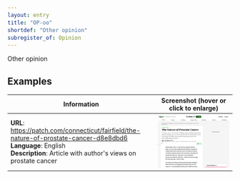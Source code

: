 ```yaml
---
layout: entry
title: "OP-oo"
shortdef: "Other opinion"
subregister_of: Opinion
---
```


Other opinion

<!-- details -->

## Examples

<!-- START GENERATED SCREENSHOT GALLERY -->
<!--     NOTE: this screenshot gallery is automatically generated.       -->
<!--     Please avoid modifying it manually: any changes will be         -->
<!--     overwritten the next time the generation script is run.         -->
<table class="website-examples">
  <thead>
    <tr>
      <th class="website-examples-col-1">Information</th>
      <th class="website-examples-col-2">Screenshot (hover or click to enlarge)</th>
    </tr>
  </thead>
  <tbody>
    <tr>
      <td>
        <div class="img-url"><b>URL</b>: <a href="https://patch.com/connecticut/fairfield/the-nature-of-prostate-cancer-d8e8dbd6">https://patch.com/connecticut/fairfield/the-nature-of-prostate-cancer-d8e8dbd6</a></div>
        <div class="img-info"><b>Language</b>: English</div>
        <div class="img-info"><b>Description</b>: Article with author&#x27;s views on prostate cancer</div>
      </td>
      <td><a href="../static/screenshots/OP-oo/patch.com_connecticut_fairfield_the-nature-of-prostate-cancer-d8e8dbd6--2048x1536.png"><img class="thumbnail" src="../static/screenshots/OP-oo/patch.com_connecticut_fairfield_the-nature-of-prostate-cancer-d8e8dbd6--2048x1536.png" alt="screenshot of patch.com_connecticut_fairfield_the-nature-of-prostate-cancer-d8e8dbd6--2048x1536"></a></td>
    </tr>
  </tbody>
</table>
<!-- END GENERATED SCREENSHOT GALLERY -->
